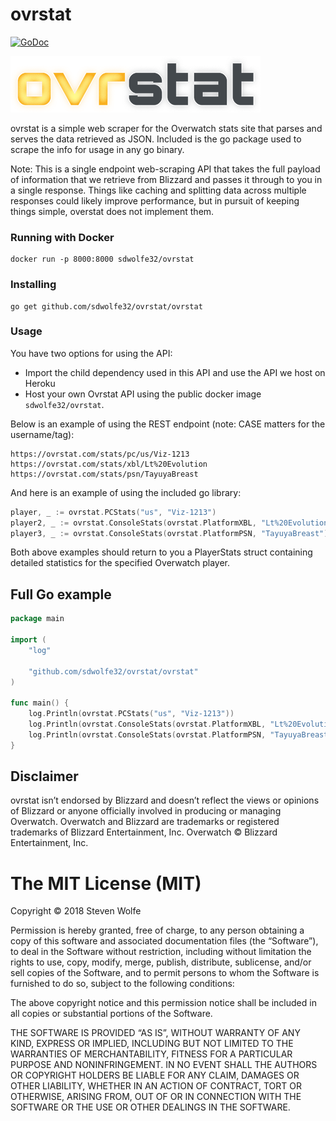# ovrstat

[![GoDoc](https://godoc.org/github.com/sdwolfe32/ovrstat/goow?status.svg)](https://godoc.org/github.com/sdwolfe32/ovrstat/goow)

![](web/assets/images/ovrstatdarksmall.png "ovrstat")

ovrstat is a simple web scraper for the Overwatch stats site that parses and serves the data retrieved as JSON. Included is the go package used to scrape the info for usage in any go binary.

Note: This is a single endpoint web-scraping API that takes the full payload of information that we retrieve from Blizzard and passes it through to you in a single response. Things like caching and splitting data across multiple responses could likely improve performance, but in pursuit of keeping things simple, overstat does not implement them.

### Running with Docker
```
docker run -p 8000:8000 sdwolfe32/ovrstat
```
### Installing
```
go get github.com/sdwolfe32/ovrstat/ovrstat
```
### Usage

You have two options for using the API: 
* Import the child dependency used in this API and use the API we host on Heroku
* Host your own Ovrstat API using the public docker image `sdwolfe32/ovrstat`.

Below is an example of using the REST endpoint (note: CASE matters for the username/tag):
```
https://ovrstat.com/stats/pc/us/Viz-1213
https://ovrstat.com/stats/xbl/Lt%20Evolution
https://ovrstat.com/stats/psn/TayuyaBreast
```

And here is an example of using the included go library:
```go
player, _ := ovrstat.PCStats("us", "Viz-1213")
player2, _ := ovrstat.ConsoleStats(ovrstat.PlatformXBL, "Lt%20Evolution")
player3, _ := ovrstat.ConsoleStats(ovrstat.PlatformPSN, "TayuyaBreast")
```
Both above examples should return to you a PlayerStats struct containing detailed statistics for the specified Overwatch player.

## Full Go example

```go
package main

import (
	"log"

	"github.com/sdwolfe32/ovrstat/ovrstat"
)

func main() {
	log.Println(ovrstat.PCStats("us", "Viz-1213"))
	log.Println(ovrstat.ConsoleStats(ovrstat.PlatformXBL, "Lt%20Evolution"))
	log.Println(ovrstat.ConsoleStats(ovrstat.PlatformPSN, "TayuyaBreast"))
}
```

## Disclaimer
ovrstat isn’t endorsed by Blizzard and doesn’t reflect the views or opinions of Blizzard or anyone officially involved in producing or managing Overwatch. Overwatch and Blizzard are trademarks or registered trademarks of Blizzard Entertainment, Inc. Overwatch © Blizzard Entertainment, Inc.

The MIT License (MIT)
=====================

Copyright © 2018 Steven Wolfe

Permission is hereby granted, free of charge, to any person
obtaining a copy of this software and associated documentation
files (the “Software”), to deal in the Software without
restriction, including without limitation the rights to use,
copy, modify, merge, publish, distribute, sublicense, and/or sell
copies of the Software, and to permit persons to whom the
Software is furnished to do so, subject to the following
conditions:

The above copyright notice and this permission notice shall be
included in all copies or substantial portions of the Software.

THE SOFTWARE IS PROVIDED “AS IS”, WITHOUT WARRANTY OF ANY KIND,
EXPRESS OR IMPLIED, INCLUDING BUT NOT LIMITED TO THE WARRANTIES
OF MERCHANTABILITY, FITNESS FOR A PARTICULAR PURPOSE AND
NONINFRINGEMENT. IN NO EVENT SHALL THE AUTHORS OR COPYRIGHT
HOLDERS BE LIABLE FOR ANY CLAIM, DAMAGES OR OTHER LIABILITY,
WHETHER IN AN ACTION OF CONTRACT, TORT OR OTHERWISE, ARISING
FROM, OUT OF OR IN CONNECTION WITH THE SOFTWARE OR THE USE OR
OTHER DEALINGS IN THE SOFTWARE.
